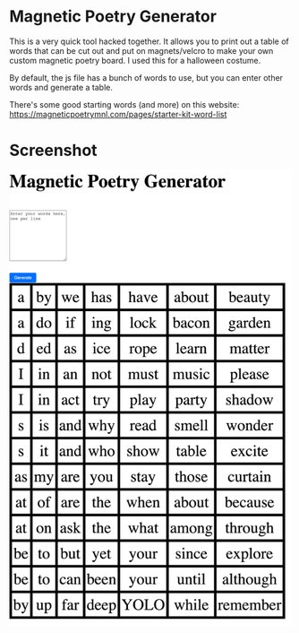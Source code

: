 # Magnetic Poetry Generator
This is a very quick tool hacked together. It allows you to print out a table of words that can be cut out and put on magnets/velcro to make your own custom magnetic poetry board. I used this for a halloween costume.

By default, the js file has a bunch of words to use, but you can enter other words and generate a table.

There's some good starting words (and more) on this website: https://magneticpoetrymnl.com/pages/starter-kit-word-list

# Screenshot
![Screenshot](screenshot.png)
